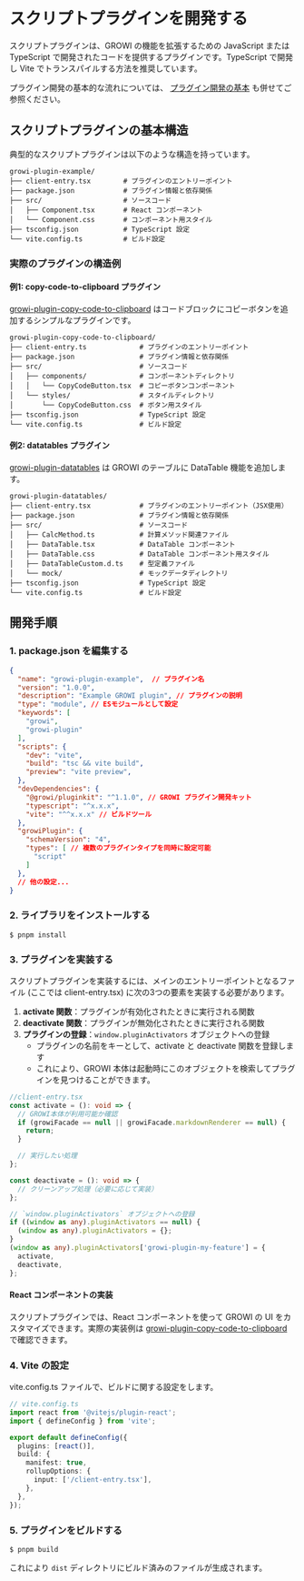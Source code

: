 # スクリプトプラグインを開発する

スクリプトプラグインは、GROWI の機能を拡張するための JavaScript または TypeScript で開発されたコードを提供するプラグインです。TypeScript で開発し Vite でトランスパイルする方法を推奨しています。

プラグイン開発の基本的な流れについては、 [プラグイン開発の基本](/ja/dev/plugin/development.md) も併せてご参照ください。

## スクリプトプラグインの基本構造

典型的なスクリプトプラグインは以下のような構造を持っています。

```
growi-plugin-example/
├── client-entry.tsx        # プラグインのエントリーポイント
├── package.json            # プラグイン情報と依存関係
├── src/                    # ソースコード
│   ├── Component.tsx       # React コンポーネント
│   └── Component.css       # コンポーネント用スタイル
├── tsconfig.json           # TypeScript 設定
└── vite.config.ts          # ビルド設定
```

### 実際のプラグインの構造例

#### 例1: copy-code-to-clipboard プラグイン

[growi-plugin-copy-code-to-clipboard](https://github.com/growilabs/growi-plugin-copy-code-to-clipboard) はコードブロックにコピーボタンを追加するシンプルなプラグインです。

```
growi-plugin-copy-code-to-clipboard/
├── client-entry.ts             # プラグインのエントリーポイント
├── package.json                # プラグイン情報と依存関係
├── src/                        # ソースコード
│   ├── components/             # コンポーネントディレクトリ
│   │   └── CopyCodeButton.tsx  # コピーボタンコンポーネント
│   └── styles/                 # スタイルディレクトリ
│       └── CopyCodeButton.css  # ボタン用スタイル
├── tsconfig.json               # TypeScript 設定
└── vite.config.ts              # ビルド設定
```

#### 例2: datatables プラグイン

[growi-plugin-datatables](https://github.com/growilabs/growi-plugin-datatables) は GROWI のテーブルに DataTable 機能を追加します。

```
growi-plugin-datatables/
├── client-entry.tsx            # プラグインのエントリーポイント（JSX使用）
├── package.json                # プラグイン情報と依存関係
├── src/                        # ソースコード
│   ├── CalcMethod.ts           # 計算メソッド関連ファイル
│   ├── DataTable.tsx           # DataTable コンポーネント
│   ├── DataTable.css           # DataTable コンポーネント用スタイル
│   ├── DataTableCustom.d.ts    # 型定義ファイル
│   └── mock/                   # モックデータディレクトリ
├── tsconfig.json               # TypeScript 設定
└── vite.config.ts              # ビルド設定
```

## 開発手順

### 1. package.json を編集する

```json
{
  "name": "growi-plugin-example",  // プラグイン名
  "version": "1.0.0",
  "description": "Example GROWI plugin", // プラグインの説明
  "type": "module", // ESモジュールとして設定
  "keywords": [
    "growi",
    "growi-plugin"
  ],
  "scripts": {
    "dev": "vite",
    "build": "tsc && vite build",
    "preview": "vite preview",
  },
  "devDependencies": {
    "@growi/pluginkit": "^1.1.0", // GROWI プラグイン開発キット
    "typescript": "^x.x.x",
    "vite": "^^x.x.x" // ビルドツール
  },
  "growiPlugin": {
    "schemaVersion": "4",
    "types": [ // 複数のプラグインタイプを同時に設定可能
      "script"
    ]
  },
  // 他の設定...
}
```

### 2. ライブラリをインストールする

```
$ pnpm install
```

### 3. プラグインを実装する

スクリプトプラグインを実装するには、メインのエントリーポイントとなるファイル (ここでは client-entry.tsx) に次の3つの要素を実装する必要があります。

1. **activate 関数**：プラグインが有効化されたときに実行される関数
2. **deactivate 関数**：プラグインが無効化されたときに実行される関数
3. **プラグインの登録**：`window.pluginActivators` オブジェクトへの登録
    - プラグインの名前をキーとして、activate と deactivate 関数を登録します
    - これにより、GROWI 本体は起動時にこのオブジェクトを検索してプラグインを見つけることができます。

```typescript
//client-entry.tsx 
const activate = (): void => {
  // GROWI本体が利用可能か確認
  if (growiFacade == null || growiFacade.markdownRenderer == null) {
    return;
  }

  // 実行したい処理
};

const deactivate = (): void => {
  // クリーンアップ処理（必要に応じて実装）
};

// `window.pluginActivators` オブジェクトへの登録
if ((window as any).pluginActivators == null) {
  (window as any).pluginActivators = {};
}
(window as any).pluginActivators['growi-plugin-my-feature'] = {
  activate,
  deactivate,
};
```

#### React コンポーネントの実装

スクリプトプラグインでは、React コンポーネントを使って GROWI の UI をカスタマイズできます。実際の実装例は [growi-plugin-copy-code-to-clipboard](https://github.com/growilabs/growi-plugin-copy-code-to-clipboard)  で確認できます。

### 4. Vite の設定

vite.config.ts ファイルで、ビルドに関する設定をします。

```typescript
// vite.config.ts
import react from '@vitejs/plugin-react';
import { defineConfig } from 'vite';

export default defineConfig({
  plugins: [react()],
  build: {
    manifest: true,
    rollupOptions: {
      input: ['/client-entry.tsx'],
    },
  },
});
```

### 5. プラグインをビルドする

```
$ pnpm build
```

これにより `dist` ディレクトリにビルド済みのファイルが生成されます。
